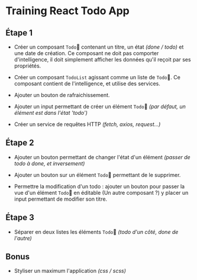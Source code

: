 # Training React Todo App

## Étape 1
* Créer un composant `Todo` contenant un titre, un état *(done / todo)* et une date de création.  Ce composant ne doit pas comporter d'intelligence, il doit simplement afficher les données qu'il reçoit par ses propriétés.

* Créer un composant `TodoList` agissant comme un liste de `Todo`. Ce composant  contient de l'intelligence, et utilise des services.

* Ajouter un bouton de rafraichissement.

* Ajouter un input permettant de créer un élément `Todo` *(par défaut, un élément est dans l'état 'todo')*

* Créer un service de requêtes HTTP *(fetch, axios, request...)*

## Étape 2
* Ajouter un bouton permettant de changer l'état d'un élément *(passer de todo à done, et inversement)*

* Ajouter un bouton sur un élément `Todo` permettant de le supprimer.

* Permettre la modification d'un todo : ajouter un bouton pour passer la vue d'un élément `Todo` en éditable (Un autre composant ?) y placer un input permettant de modifier son titre.

## Étape 3
* Séparer en deux listes les éléments `Todo` *(todo d'un côté, done de l'autre)*

## Bonus
* Styliser un maximum l'application *(css / scss)*